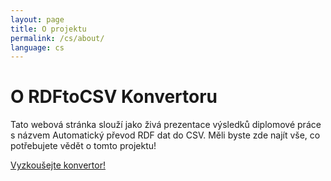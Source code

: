 ```yaml
---
layout: page
title: O projektu
permalink: /cs/about/
language: cs
---
```

# O RDFtoCSV Konvertoru 

Tato webová stránka slouží jako živá prezentace výsledků diplomové práce s názvem Automatický převod RDF dat do CSV. Měli byste zde najít vše, co potřebujete vědět o tomto projektu!

[Vyzkoušejte konvertor!]({{site.baseurl}}/converter)

[jekyll-organization]: https://github.com/jekyll
